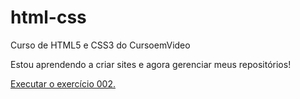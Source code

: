 # html-css
 Curso de HTML5 e CSS3 do CursoemVideo

Estou aprendendo a criar sites e agora gerenciar meus repositórios!

<a href="https://felipemb11.github.io/html-css/exercicios/ex002/index.html"> Executar o exercício 002.